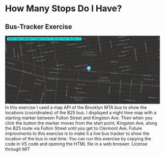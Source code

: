 # How Many Stops Do I Have?
## Bus-Tracker Exercise
<img src="bus.jpg" width="600">
In this exercise I used a map API of the Brooklyn MTA bus to show the locations (cooridinates) of the B25 bus.  I displayed a night time map with a starting marker between Fulton Street and Kingston Ave.  Then when you click the button the marker moves from the start point, Kingston Ave, along the B25 route via Fulton Street until you get to Clermont Ave.
Future improvments to this exercise is to make it a live bus tracker to show the location of the bus in real time.
You can run this exercise by copying the code in VS code and opening the HTML file in a web broswer.
License through MIT
